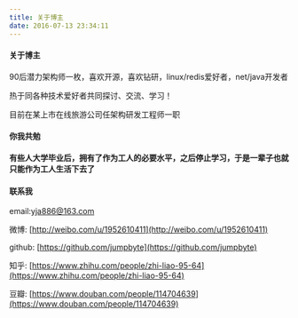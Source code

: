 ```yaml
---
title: 关于博主
date: 2016-07-13 23:34:11
---
```


#### 关于博主

90后潜力架构师一枚，喜欢开源，喜欢钻研，linux/redis爱好者，net/java开发者

热于同各种技术爱好者共同探讨、交流、学习！

目前在某上市在线旅游公司任架构研发工程师一职

#### 你我共勉

**有些人大学毕业后，拥有了作为工人的必要水平，之后停止学习，于是一辈子也就只能作为工人生活下去了**

#### 联系我

email:[yja886@163.com](mail://yja886@163.com)

微博: [http://weibo.com/u/1952610411](http://weibo.com/u/1952610411)

github: [https://github.com/jumpbyte](https://github.com/jumpbyte)

知乎: [https://www.zhihu.com/people/zhi-liao-95-64](https://www.zhihu.com/people/zhi-liao-95-64)

豆瓣: [https://www.douban.com/people/114704639](https://www.douban.com/people/114704639)
